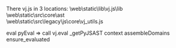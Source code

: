 There vj.js in 3 locations:
\web\static\lib\vj.js\lib\
\web\static\src\core\ast\
\web\static\src\legacy\js\core\vj_utils.js

eval
pyEval => call vj.eval
_getPyJSAST
context
assembleDomains
ensure_evaluated
